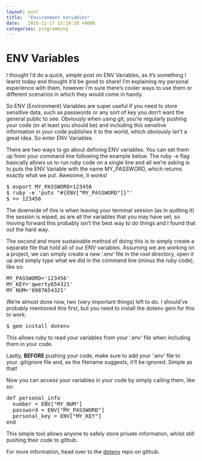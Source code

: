 ```yaml
---
layout: post
title:  "Environment Variables"
date:   2016-11-17 13:18:20 +0000
categories: programming
---
```


# ENV Variables

I thought I’d do a quick, simple post on ENV Variables, as it’s something I learnt today and thought it’d be good to share! I’m explaining my personal experience with them, however I’m sure there’s cooler ways to use them or different scenarios in which they would come in handy.

So ENV (Environment) Variables are super useful if you need to store sensitive data, such as passwords or any sort of key you don’t want the general public to see. Obviously when using git, you’re regularly pushing your code (or at least you should be) and including this sensitive information in your code publishes it to the world, which obviously isn’t a great idea. So enter ENV Variables.

There are two ways to go about defining ENV variables. You can set them up from your command line following the example below. The ruby -e flag basically allows us to run ruby code on a single line and all we’re asking is to puts the ENV Variable with the name MY_PASSWORD, which returns exactly what we put. Awesome, it works!

<pre name="bae6" id="bae6" class="graf graf--pre graf-after--p">$ export MY_PASSWORD=123456  
$ ruby -e 'puts "#{ENV["MY_PASSWORD"]}"'  
$ => 123456 </pre>

The downside of this is when leaving your terminal session (as in quitting it) the session is wiped, as are all the variables that you may have set, so moving forward this probably isn’t the best way to do things and I found that out the hard way.

The second and more sustainable method of doing this is to simply create a separate file that hold all of our ENV variables. Assuming we are working on a project, we can simply create a new ‘.env’ file in the root directory, open it up and simply type what we did in the command line (minus the ruby code), like so:

<pre name="789f" id="789f" class="graf graf--pre graf-after--p">MY_PASSWORD='123456'  
MY_KEY='qwerty654321'  
MY_NUM='0987654321'</pre>

We’re almost done now, two (very important things) left to do. I should’ve probably mentioned this first, but you need to install the dotenv gem for this to work.

<pre name="4816" id="4816" class="graf graf--pre graf-after--p">$ gem install dotenv</pre>

This allows ruby to read your variables from your ‘.env’ file when including them in your code.

Lastly, **BEFORE** pushing your code, make sure to add your ‘.env’ file to your .gitignore file and, as the filename suggests, it’ll be ignored. Simple as that!

Now you can access your variables in your code by simply calling them, like so:

<pre name="5287" id="5287" class="graf graf--pre graf-after--p">def personal_info  
  number = ENV["MY_NUM"]  
  password = ENV["MY_PASSWORD"]  
  personal_key = ENV["MY_KEY"]  
end</pre>

This simple tool allows anyone to safely store private information, whilst still pushing their code to github.

For more information, head over to the [dotenv](https://github.com/bkeepers/dotenv) repo on github.
